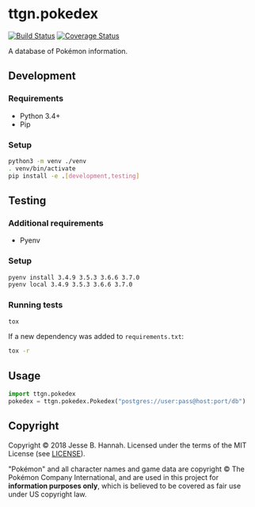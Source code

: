 # ttgn.pokedex

[![Build Status](https://travis-ci.org/thetallgrassnet/ttgn.pokedex.svg?branch=master)](https://travis-ci.org/thetallgrassnet/ttgn.pokedex)
[![Coverage Status](https://coveralls.io/repos/github/thetallgrassnet/ttgn.pokedex/badge.svg?branch=master)](https://coveralls.io/github/thetallgrassnet/ttgn.pokedex?branch=master)

A database of Pokémon information.

## Development

### Requirements

 * Python 3.4+
 * Pip

### Setup

```bash
python3 -m venv ./venv
. venv/bin/activate
pip install -e .[development,testing]
```

## Testing

### Additional requirements

 * Pyenv
   
### Setup

```bash
pyenv install 3.4.9 3.5.3 3.6.6 3.7.0
pyenv local 3.4.9 3.5.3 3.6.6 3.7.0
```

### Running tests

```bash
tox
```

If a new dependency was added to `requirements.txt`:

```bash
tox -r
```

## Usage

```python
import ttgn.pokedex
pokedex = ttgn.pokedex.Pokedex("postgres://user:pass@host:port/db")
```

## Copyright

Copyright © 2018 Jesse B. Hannah. Licensed under the terms of the MIT License
(see [LICENSE](LICENSE)).

"Pokémon" and all character names and game data are copyright © The Pokémon
Company International, and are used in this project for **information purposes
only**, which is believed to be covered as fair use under US copyright law.
